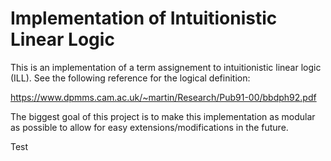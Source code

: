 # Implementation of Intuitionistic Linear Logic

This is an implementation of a term assignement to intuitionistic linear logic (ILL).  See the following reference for the logical definition:

https://www.dpmms.cam.ac.uk/~martin/Research/Pub91-00/bbdph92.pdf

The biggest goal of this project is to make this implementation as modular as possible to allow for easy extensions/modifications in the future.

Test
